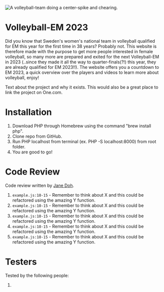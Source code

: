 ![A volleyball-team doing a center-spike and chearing.](https://media.giphy.com/media/ZauHdkNVXUXeaPpCnQ/giphy.gif)

# Volleyball-EM 2023

Did you know that Sweden's women's national team in volleyball qualified for EM this year for the first time in 38 years? Probably not. This website is therefore made with the purpose to get more people interested in female volleyball, so many more are prepared and exited for the next Volleyball-EM in 2023 (..since they made it all the way to quarter-finals(?!) this year, they are already qualified for EM 2023!!). The website offers you a countdown to EM 2023, a quick overview over the players and videos to learn more about volleyball, enjoy! 


Text about the project and why it exists. This would also be a great place to link the project on One.com.

# Installation

1. Download PHP through Homebrew using the command "brew install php".
2. Clone repo from GitHub.
3. Run PHP localhost from terminal (ex. PHP -S localhost:8000) from root folder.
4. You are good to go!

# Code Review

Code review written by [Jane Doh](https://github.com/username).

1. `example.js:10-15` - Remember to think about X and this could be refactored using the amazing Y function.
2. `example.js:10-15` - Remember to think about X and this could be refactored using the amazing Y function.
3. `example.js:10-15` - Remember to think about X and this could be refactored using the amazing Y function.
4. `example.js:10-15` - Remember to think about X and this could be refactored using the amazing Y function.
5. `example.js:10-15` - Remember to think about X and this could be refactored using the amazing Y function.

# Testers

Tested by the following people:

1. 

